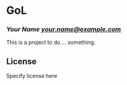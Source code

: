 # GoL
### _Your Name <your.name@example.com>_

This is a project to do ... something.

## License

Specify license here


